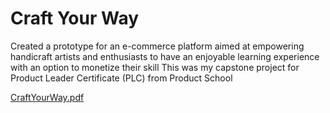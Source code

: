 # Craft Your Way
Created a prototype for an e-commerce platform aimed at empowering handicraft artists and enthusiasts to have an enjoyable learning experience with an option to monetize their skill
This was my capstone project for Product Leader Certificate (PLC) from Product School

[CraftYourWay.pdf](https://github.com/SwethaBatta/product-portfolio/files/14988463/CraftYourWay.pdf)
